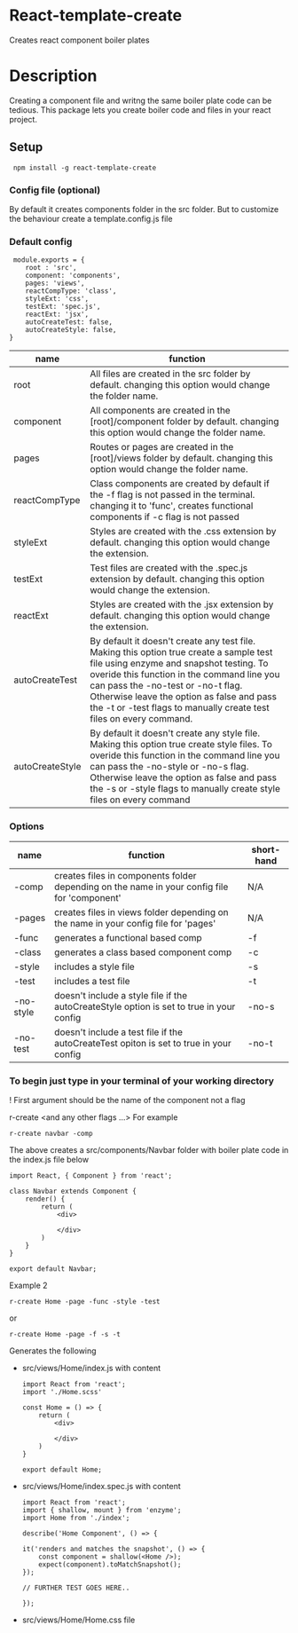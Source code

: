 # React-template-create
Creates react component boiler plates

# Description
Creating a component file and writng the same boiler plate code can be tedious. This package lets you create boiler code and files in your react project.

## Setup 
```
 npm install -g react-template-create
```

### Config file (optional)
By default it creates components folder in the src folder. But to customize  the behaviour create a template.config.js file

### Default config
```
 module.exports = {
    root : 'src',
    component: 'components',
    pages: 'views',
    reactCompType: 'class',
    styleExt: 'css',
    testExt: 'spec.js',
    reactExt: 'jsx',
    autoCreateTest: false,
    autoCreateStyle: false,
}
```
name | function 
----- | ----- 
root | All files are created in the src folder by default. changing this option would change the folder name.
component | All components are created in the [root]/component folder by default. changing this option would change the folder name. 
pages | Routes or pages are created in the [root]/views folder by default. changing this option would change the folder name.
reactCompType | Class components are created by default if the -f flag is not passed in the terminal. changing it to 'func', creates functional components if -c flag is not passed
styleExt | Styles are created with the .css extension by default. changing this option would change the extension.
testExt | Test files are created with the .spec.js extension by default. changing this option would change the extension.
reactExt | Styles are created with the .jsx extension by default. changing this option would change the extension.
autoCreateTest | By default it doesn't create any test file. Making this option true create a sample test file using enzyme and snapshot testing. To overide this function in the command line you can pass the -no-test or -no-t flag. Otherwise leave the option as false and pass the -t or -test flags to manually create test files on every command.
autoCreateStyle | By default it doesn't create any style file. Making this option true create style files. To overide this function in the command line you can pass the -no-style or -no-s flag. Otherwise leave the option as false and pass the -s or -style flags to manually create style files on every command 


### Options
name | function | short-hand
----- | ----- |------
-comp |creates files in components folder depending on the name in your config file for 'component'| N/A
-pages | creates files in views folder depending on the name in your config file for 'pages' | N/A
-func | generates a functional based comp | -f
-class | generates a class based component comp | -c
-style | includes a style file | -s
-test | includes a test file | -t
-no-style | doesn't include a style file if the autoCreateStyle option is set to true in your config | -no-s
-no-test | doesn't include a test file if the autoCreateTest opiton is set to true in your config | -no-t


### To begin just type in your terminal of your working directory
! First argument should be the name of the component not a flag

r-create <name> <type> <and any other flags ...>
For example
```
r-create navbar -comp
```
The above creates a src/components/Navbar folder with boiler plate code in the index.js file below
```
import React, { Component } from 'react';

class Navbar extends Component {
    render() {
        return (
            <div>
                
            </div>
        )
    }
}

export default Navbar;
```

Example 2
```
r-create Home -page -func -style -test
```
or 
```
r-create Home -page -f -s -t
```

Generates the following
- src/views/Home/index.js with content
    ```
    import React from 'react';
    import './Home.scss'

    const Home = () => {
        return (
            <div>
                
            </div>
        )
    }

    export default Home;
    ```

-   src/views/Home/index.spec.js with content
    ```
    import React from 'react';
    import { shallow, mount } from 'enzyme';
    import Home from './index';

    describe('Home Component', () => {
    
    it('renders and matches the snapshot', () => {
        const component = shallow(<Home />);
        expect(component).toMatchSnapshot();
    });
    
    // FURTHER TEST GOES HERE..
    
    });

    ```

-   src/views/Home/Home.css file

 